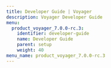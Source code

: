 ```yaml
---
title: Developer Guide | Voyager
description: Voyager Developer Guide
menu:
  product_voyager_7.0.0-rc.3:
    identifier: developer-guide
    name: Developer Guide
    parent: setup
    weight: 40
menu_name: product_voyager_7.0.0-rc.3
---
```

